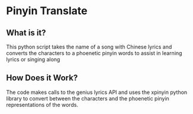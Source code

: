 # Pinyin Translate


## What is it?
This python script takes the name of a song with Chinese lyrics and converts the characters to a phoenetic pinyin words to assist in learning lyrics or singing along

## How Does it Work?
The code makes calls to the genius lyrics API and uses the xpinyin python library to convert between the characters and the phoenetic pinyin representations of the words.